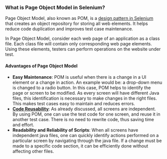 ### What is Page Object Model in Selenium?

Page Object Model, also known as POM, is a [design pattern in Selenium](https://www.browserstack.com/guide/design-patterns-in-automation-framework) that creates an object repository for storing all web elements. It helps reduce code duplication and improves test case maintenance.

In Page Object Model, consider each web page of an application as a class file. Each class file will contain only corresponding web page elements. Using these elements, testers can perform operations on the website under test.

#### **Advantages of Page Object Model**

- **Easy Maintenance**: POM is useful when there is a change in a UI element or a change in action. An example would be: a drop-down menu is changed to a radio button. In this case, POM helps to identify the page or screen to be modified. As every screen will have different Java files, this identification is necessary to make changes in the right files. This makes test cases easy to maintain and reduces errors.
- [**Code Reusability**](https://www.browserstack.com/guide/importance-of-code-reusability): As already discussed, all screens are independent. By using POM, one can use the test code for one screen, and reuse it in another test case. There is no need to rewrite code, thus saving time and effort.
- **Readability and Reliability of Scripts**: When all screens have independent java files, one can quickly identify actions performed on a particular screen by navigating through the java file. If a change must be made to a specific code section, it can be efficiently done without affecting other files.
